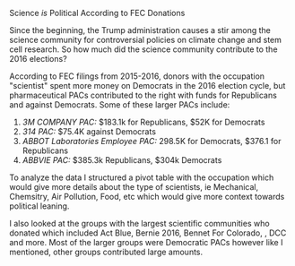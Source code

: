 Science *is* Political According to FEC Donations

Since the beginning, the Trump administration causes a stir among the science community for controversial policies on 
climate change and stem cell research. So how much did the science community contribute to the 2016 elections?

According to FEC filings from 2015-2016, donors with the occupation "scientist" spent more money on Democrats in the 2016
election cycle, but pharmaceutical PACs contributed to the right with funds for Republicans and against Democrats.
Some of these larger PACs include:
1. *3M COMPANY PAC:* $183.1k for Republicans, $52K for Democrats 
2. *314 PAC:* $75.4K against Democrats
3. *ABBOT Laboratories Employee PAC:* 298.5K for Democrats, $376.1 for Republicans 
4. *ABBVIE PAC:* $385.3k Republicans, $304k Democrats

To analyze the data I structured a pivot table with the occupation which would give more details 
about the type of scientists, ie Mechanical, Chemsitry, Air Pollution, Food, etc which would give more context 
towards political leaning. 

I also looked at the groups with the largest scientific communities who donated which included Act Blue, Bernie 2016, Bennet For Colorado, , DCC and more. 
Most of the larger groups were Democratic PACs however like I mentioned, other groups contributed large amounts. 
